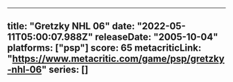 
---
title: "Gretzky NHL 06"
date: "2022-05-11T05:00:07.988Z"
releaseDate: "2005-10-04"
platforms: ["psp"]
score: 65
metacriticLink: "https://www.metacritic.com/game/psp/gretzky-nhl-06"
series: []
---
